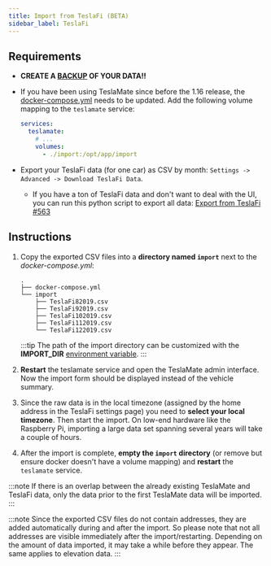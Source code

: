 ```yaml
---
title: Import from TeslaFi (BETA)
sidebar_label: TeslaFi
---
```


## Requirements

- **CREATE A [BACKUP](../maintenance/backup_restore.md) OF YOUR DATA‼️**

- If you have been using TeslaMate since before the 1.16 release, the [docker-compose.yml](../installation/docker.md) needs to be updated. Add the following volume mapping to the `teslamate` service:

  ```yml {4-5}
  services:
    teslamate:
      # ...
      volumes:
        - ./import:/opt/app/import
  ```

- Export your TeslaFi data (for one car) as CSV by month: `Settings -> Advanced -> Download TeslaFi Data`.
  - If you have a ton of TeslaFi data and don't want to deal with the UI, you can run this python script to export all data: [Export from TeslaFi #563](https://github.com/adriankumpf/teslamate/issues/563)

## Instructions

1. Copy the exported CSV files into a **directory named `import`** next to the _docker-compose.yml_:

   ```console
   .
   ├── docker-compose.yml
   └── import
       ├── TeslaFi82019.csv
       ├── TeslaFi92019.csv
       ├── TeslaFi102019.csv
       ├── TeslaFi112019.csv
       └── TeslaFi122019.csv
   ```

   :::tip
   The path of the import directory can be customized with the **IMPORT_DIR** [environment variable](../configuration/environment_variables.md).
   :::

2. **Restart** the teslamate service and open the TeslaMate admin interface. Now the import form should be displayed instead of the vehicle summary.
3. Since the raw data is in the local timezone (assigned by the home address in the TeslaFi settings page) you need to **select your local timezone**. Then start the import. On low-end hardware like the Raspberry Pi, importing a large data set spanning several years will take a couple of hours.
4. After the import is complete, **empty the `import` directory** (or remove but ensure docker doesn't have a volume mapping) and **restart** the `teslamate` service.

:::note
If there is an overlap between the already existing TeslaMate and TeslaFi data, only the data prior to the first TeslaMate data will be imported.
:::

:::note
Since the exported CSV files do not contain addresses, they are added automatically during and after the import. So please note that not all addresses are visible immediately after the import/restarting. Depending on the amount of data imported, it may take a while before they appear. The same applies to elevation data.
:::
